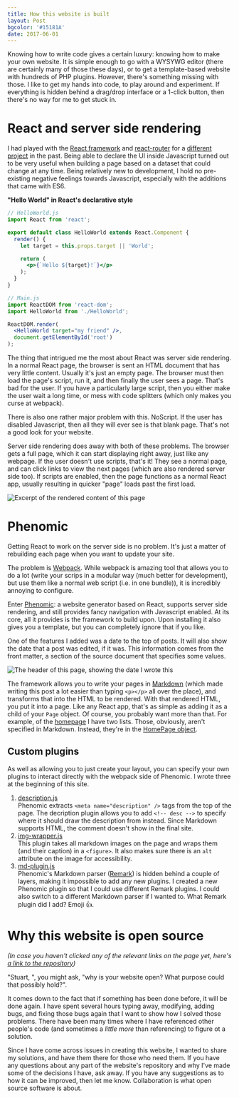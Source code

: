 ```yaml
---
title: How this website is built
layout: Post
bgcolor: '#15181A'
date: 2017-06-01
---
```


Knowing how to write code gives a certain luxury: knowing how to make your own website. It is simple enough to go with a WYSYWG editor (there are certainly many of those these days), or to get a template-based website with hundreds of PHP plugins. However, there's something missing with those. I like to get my hands into code, to play around and experiment. If everything is hidden behind a drag/drop interface or a 1-click button, then there's no way for me to get stuck in.

# React and server side rendering

I had played with the [React framework](https://facebook.github.io/react/) and [react-router](https://github.com/ReactTraining/react-router) for a [different project](https://github.com/SecretOnline/Info-Repo) in the past. Being able to declare the UI inside Javascript turned out to be very useful when building a page based on a dataset that could change at any time. Being relatively new to development, I hold no pre-existing negative feelings towards Javascript, especially with the additions that came with ES6.

**"Hello World" in React's declarative style**

```jsx
// HelloWorld.js
import React from 'react';

export default class HelloWorld extends React.Component {
  render() {
    let target = this.props.target || 'World';

    return (
      <p>{`Hello ${target}!`}</p>
    );
  }
}

// Main.js
import ReactDOM from 'react-dom';
import HelloWorld from './HelloWorld';

ReactDOM.render(
  <HelloWorld target="my friend" />,
  document.getElementById('root')
);
```

The thing that intrigued me the most about React was server side rendering. In a normal React page, the browser is sent an HTML document that has very little content. Usually it's just an empty page. The browser must then load the page's script, run it, and then finally the user sees a page. That's bad for the user. If you have a particularly large script, then you either make the user wait a long time, or mess with code splitters (which only makes you curse at webpack).

There is also one rather major problem with this. NoScript. If the user has disabled Javascript, then all they will ever see is that blank page. That's not a good look for your website.

Server side rendering does away with both of these problems. The browser gets a full page, which it can start displaying right away, just like any webpage. If the user doesn't use scripts, that's it! They see a normal page, and can click links to view the next pages (which are also rendered server side too). If scripts are enabled, then the page functions as a normal React app, usually resulting in quicker "page" loads past the first load.

![Excerpt of the rendered content of this page](/assets/posts/this-website/server-side-render.png)

# Phenomic

Getting React to work on the server side is no problem. It's just a matter of rebuilding each page when you want to update your site. 

The problem is [Webpack](https://webpack.js.org/). While webpack is amazing tool that allows you to do a lot (write your scrips in a modular way (much better for development), but use them like a normal web script (i.e. in one bundle)), it is incredibly annoying to configure. 

Enter [Phenomic](https://phenomic.io/): a website generator based on React, supports server side rendering, and still provides fancy navigation with Javascript enabled. At its core, all it provides is the framework to build upon. Upon installing it also gives you a template, but you can completely ignore that if you like. 

One of the features I added was a date to the top of posts. It will also show the date that a post was edited, if it was. This information comes from the front matter, a section of the source document that specifies some values.

![The header of this page, showing the date I wrote this](/assets/posts/this-website/header-timestamp.png)

The framework allows you to write your pages in [Markdown](https://github.com/adam-p/markdown-here/wiki/Markdown-Cheatsheet) (which made writing this post a lot easier than typing `<p></p>` all over the place), and transforms that into the HTML to be rendered. With that rendered HTML, you put it into a page. Like any React app, that's as simple as adding it as a child of your `Page` object. Of course, you probably want more than that. For example, of the [homepage](/) I have two lists. Those, obviously, aren't specified in Markdown. Instead, they're in the [HomePage object](https://github.com/s-thom/website/blob/develop/src/pages/HomePage/index.js#L33).

## Custom plugins

As well as allowing you to just create your layout, you can specify your own plugins to interact directly with the webpack side of Phenomic. I wrote three at the beginning of this site. 

1. [description.js](https://github.com/s-thom/website/blob/develop/webpack/description.js)  
  Phenomic extracts `<meta name="description" />` tags from the top of the page. The decription plugin allows you to add `<!-- desc -->` to specify where it should draw the description from instead. Since Markdown supports HTML, the comment doesn't show in the final site.
2. [img-wrapper.js](https://github.com/s-thom/website/blob/develop/webpack/img-wrapper.js)  
  This plugin takes all markdown images on the page and wraps them (and their caption) in a `<figure>`. It also makes sure there is an `alt` attribute on the image for accessibility.
3. [md-plugin.js](https://github.com/s-thom/website/blob/develop/webpack/md-plugin.js)  
  Phenomic's Markdown parser ([Remark](https://github.com/wooorm/remark)) is hidden behind a couple of layers, making it impossible to add any new plugins. I created a new Phenomic plugin so that I could use different Remark plugins. I could also switch to a different Markdown parser if I wanted to. What Remark plugin did I add? Emoji :+1:.

# Why this website is open source

*(In case you haven't clicked any of the relevant links on the page yet, here's [a link to the repository](https://github.com/s-thom/website/))*

"Stuart, ", you might ask, "why is your website open? What purpose could that possibly hold?".

It comes down to the fact that if something has been done before, it will be done again. I have spent several hours typing away, modifying, adding bugs, and fixing those bugs again that I want to show how I solved those problems. There have been many times where I have referenced other people's code (and sometimes a *little more* than referencing) to figure ot a solution. 

Since I have come across issues in creating this website, I wanted to share my solutions, and have them there for those who need them. If you have any questions about any part of the website's repository and why I've made some of the decisions I have, ask away. If you have any suggestions as to how it can be improved, then let me know. Collaboration is what open source software is about.
